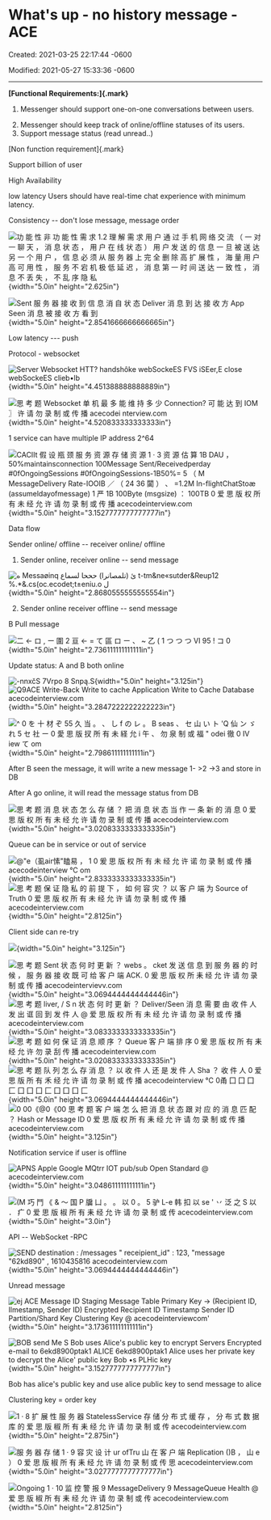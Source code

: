 # What's up - no history message -ACE

Created: 2021-03-25 22:17:44 -0600

Modified: 2021-05-27 15:33:36 -0600

---

**[Functional Requirements:]{.mark}**

1.  Messenger should support one-on-one conversations between users.

<!-- -->

2.  Messenger should keep track of online/offline statuses of its users.
3.  Support message status (read unread..)

[Non function requirement]{.mark}



Support billion of user

High Availability

low latency Users should have real-time chat experience with minimum latency.

Consistency -- don't lose message, message order



![功 能 性 非 功 能 性 需 求 1.2 理 解 需 求 用 户 通 过 手 机 网 络 交 流 （ 一 对 一 聊 天 ， 消 息 状 态 ， 用 户 在 线 状 态 ） 用 户 发 送 的 信 息 一 旦 被 送 达 另 一 个 用 户 ， 信 息 必 须 从 服 务 器 上 完 全 删 除 高 扩 展 性 ， 海 量 用 户 高 可 用 性 ， 服 务 不 宕 机 极 低 延 迟 ， 消 息 第 一 时 间 送 达 一 致 性 ， 消 息 不 丢 失 ， 不 乱 序 隐 私 ](../../media/Message-What's-up-What's-up---no-history-message--ACE-image1.png){width="5.0in" height="2.625in"}





![Sent 服 务 器 接 收 到 信 息 消 自 状 态 Deliver 消 息 到 达 接 收 方 App Seen 消 息 被 接 收 方 看 到 ](../../media/Message-What's-up-What's-up---no-history-message--ACE-image2.png){width="5.0in" height="2.8541666666666665in"}





Low latency --- push

Protocol - websocket





![Server Websocket HTT? handshôke webSockeES FVS iSEer,E close webSockeES clieb•lb ](../../media/Message-What's-up-What's-up---no-history-message--ACE-image3.png){width="5.0in" height="4.451388888888889in"}







![思 考 题 Websocket 单 机 最 多 能 维 持 多 少 Connection? 可 能 达 到 IOM 〗 许 请 勿 录 制 或 传 播 acecodei nterview.com ](../../media/Message-What's-up-What's-up---no-history-message--ACE-image4.png){width="5.0in" height="4.520833333333333in"}





1 service can have multiple IP address 2^64





![CACIIt 假 设 瓶 颈 服 务 资 源 存 储 资 源 1 · 3 资 源 估 算 1B DAU ， 50%maintainsconnection 100Message Sent/Receivedperday #0fOngoingSessions #0fOngoingSessions-1B*50%= 5 （ M MessageDelivery Rate-IOO*IB ／ （ 24 36 闐 ） 、 =1.2M In-flightChatStoæ (assumeldayofmessage) 1 严 1B 100Byte (msgsize) ： 100TB 0 爱 思 版 权 所 有 未 经 允 许 请 勿 录 制 或 传 播 acecodeinterview.com ](../../media/Message-What's-up-What's-up---no-history-message--ACE-image5.png){width="5.0in" height="3.1527777777777777in"}





Data flow



Sender online/ offline -- receiver online/ offline



1.  Sender online, receiver online -- send message



![ه Messaøinq ئ (تلمصانرا) حححا لسماع t-tm&ne«sutder&Reup12 %.*&.cs(oc.ecodet;t±eniu.o ل ](../../media/Message-What's-up-What's-up---no-history-message--ACE-image6.png){width="5.0in" height="2.8680555555555554in"}



2.  Sender online receiver offline -- send message

B Pull message

![二 ← ロ , ー 圍 2 亘 ← = て 區 ロ ー 、 ~ 乙 ( 1 つ つ つ Ⅵ 95 ! コ 0 ](../../media/Message-What's-up-What's-up---no-history-message--ACE-image7.png){width="5.0in" height="2.736111111111111in"}







Update status: A and B both online

![-nnxčS 7Vrpo 8 Snpą.S ](../../media/Message-What's-up-What's-up---no-history-message--ACE-image8.png){width="5.0in" height="3.125in"}![Q9ACE Write-Back Write to cache Application Write to Cache Database acecodeinterview.com ](../../media/Message-What's-up-What's-up---no-history-message--ACE-image9.png){width="5.0in" height="3.2847222222222223in"}





![^ 0 を 十 材 ぞ 55 久 当 。 、 し f の レ 。 B seas 、 セ 山 い ト 'Q 仙 ン ゞ れ 5 セ 社 ー 0 愛 思 版 扠 所 有 未 経 允 i 午 、 勿 泉 制 或 福 " odei 徹 0 Ⅳ iew て om ](../../media/Message-What's-up-What's-up---no-history-message--ACE-image10.png){width="5.0in" height="2.798611111111111in"}



After B seen the message, it will write a new message 1- >2 ->3 and store in DB



After A go online, it will read the message status from DB













![思 考 题 消 息 状 态 怎 么 存 储 ？ 把 消 息 状 态 当 作 一 条 新 的 消 息 0 爱 思 版 权 所 有 未 经 允 许 请 勿 录 制 或 传 播 acecodeinterview.com ](../../media/Message-What's-up-What's-up---no-history-message--ACE-image11.png){width="5.0in" height="3.0208333333333335in"}

Queue can be in service or out of service

![@"e（虱air愫"瞌易 ， 1 0 爰 思 版 权 所 有 未 经 允 许 诺 勿 录 制 或 传 播 acecodeinterview ℃ om ](../../media/Message-What's-up-What's-up---no-history-message--ACE-image12.png){width="5.0in" height="2.8333333333333335in"}![思 考 题 保 证 隐 私 的 前 提 下 ， 如 何 容 灾 ？ 以 客 户 端 为 Source of Truth 0 爱 思 版 权 所 有 未 经 允 许 请 勿 录 制 或 传 播 acecodeinterview.com ](../../media/Message-What's-up-What's-up---no-history-message--ACE-image13.png){width="5.0in" height="2.8125in"}

Client side can re-try

![](../../media/Message-What's-up-What's-up---no-history-message--ACE-image14.png){width="5.0in" height="3.125in"}

![思 考 题 Sent 状 态 何 时 更 新 ？ webs 。 cket 发 送 信 息 到 服 务 器 的 时 候 ， 服 务 器 接 收 既 可 给 客 户 端 ACK. 0 爰 思 版 权 所 耒 经 允 许 请 勿 录 制 或 传 播 acecodeintervievv.com ](../../media/Message-What's-up-What's-up---no-history-message--ACE-image15.png){width="5.0in" height="3.0694444444444446in"}![思 考 题 liver, / S n 状 态 何 时 更 新 ？ Deliver/Seen 消 息 需 要 由 收 件 人 发 出 诓 回 到 发 件 人 @ 爱 思 版 权 所 有 未 经 允 许 请 勿 录 制 或 传 播 acecodeinterview.com ](../../media/Message-What's-up-What's-up---no-history-message--ACE-image16.png){width="5.0in" height="3.0833333333333335in"}![思 考 题 如 何 保 证 消 息 顺 序 ？ Queue 客 户 端 排 序 0 爰 思 版 权 所 有 耒 经 允 许 勿 录 刮 传 播 acecodeinterview.com ](../../media/Message-What's-up-What's-up---no-history-message--ACE-image17.png){width="5.0in" height="3.0208333333333335in"}![思 考 题 队 列 怎 么 存 消 息 ？ 以 收 件 人 还 是 发 件 人 Sha ？ 收 件 人 0 爱 思 版 所 有 禾 经 允 许 请 勿 录 制 或 传 播 acecodeinterview ℃ 0甬 囗 囗 囗 匚 囗 囗 囗 匚 囗 囗 囗 匚 ](../../media/Message-What's-up-What's-up---no-history-message--ACE-image18.png){width="5.0in" height="3.0694444444444446in"}![0 00《@0《00 思 考 题 客 户 端 怎 么 把 消 息 状 态 跟 对 应 的 消 息 匹 配 ？ Hash or Message ID 0 爱 思 版 权 所 有 耒 经 允 许 请 勿 录 制 或 传 播 acecodeinterview.com ](../../media/Message-What's-up-What's-up---no-history-message--ACE-image14.png){width="5.0in" height="3.125in"}

Notification service if user is offline

![APNS Apple Google MQtrr IOT pub/sub Open Standard @ acecodeinterview.com ](../../media/Message-What's-up-What's-up---no-history-message--ACE-image19.png){width="5.0in" height="3.048611111111111in"}



![(M 巧 鬥 《 & ～ 国 P 牖 凵 。 。 以 0 。 5 驴 L-e 韩 扣 以 se ' 丷 泛 之 S 以 ． 疒 0 爱 思 版 椒 所 有 耒 经 允 许 请 勿 录 制 或 传 acecodeinterview.com ](../../media/Message-What's-up-What's-up---no-history-message--ACE-image20.png){width="5.0in" height="3.0in"}

API -- WebSocket -RPC

![SEND destination : /messages " receipient_id" : 123, "message "62kd890" , 1610435816 acecodeinterview.com ](../../media/Message-What's-up-What's-up---no-history-message--ACE-image21.png){width="5.0in" height="3.0694444444444446in"}



Unread message

![ej ACE Message ID Staging Message Table Primary Key -> (Recipient ID, Ilmestamp, Sender ID) Encrypted Recipient ID Timestamp Sender ID Partition/Shard Key Clustering Key @ acecodeinterviewcom' ](../../media/Message-What's-up-What's-up---no-history-message--ACE-image22.png){width="5.0in" height="3.173611111111111in"}

![BOB send Me S Bob uses Alice's public key to encrypt Servers Encrypted e-mail to 6ekd8900ptak1 ALICE 6ekd8900ptak1 Alice uses her private key to decrypt the Alice' public key Bob •s PLHic key ](../../media/Message-What's-up-What's-up---no-history-message--ACE-image23.png){width="5.0in" height="3.1527777777777777in"}

Bob has alice's public key and use alice public key to send message to alice





Clustering key = order key



![1 · 8 扩 展 性 服 务 器 StatelessService 存 储 分 布 式 缓 存 ， 分 布 式 数 据 库 的 爱 思 版 椒 所 有 耒 经 允 许 请 勿 录 制 或 传 acecodeinterview.com ](../../media/Message-What's-up-What's-up---no-history-message--ACE-image24.png){width="5.0in" height="2.875in"}



![服 务 器 存 储 1 · 9 容 灾 设 计 ur ofTru 山 在 客 户 端 Replication ()B ， 山 e ） 0 爱 思 版 椒 所 有 耒 经 允 许 请 勿 录 制 或 传 思 acecodeinterview.com ](../../media/Message-What's-up-What's-up---no-history-message--ACE-image25.png){width="5.0in" height="3.0277777777777777in"}



![Ongoing 1 · 10 监 控 警 报 9 MessageDelivery 9 MessageQueue Health @ 爱 思 版 椒 所 有 耒 经 允 许 请 勿 录 制 或 传 acecodeinterview.com ](../../media/Message-What's-up-What's-up---no-history-message--ACE-image26.png){width="5.0in" height="2.8125in"}


























